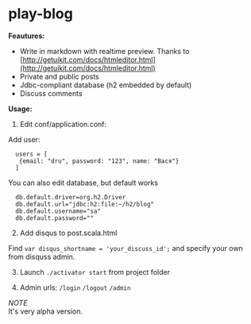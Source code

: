 # play-blog  



**Feautures:**
* Write in markdown with realtime preview. Thanks to [http://getuikit.com/docs/htmleditor.html](http://getuikit.com/docs/htmleditor.html)
* Private and public posts
* Jdbc-compliant database (h2 embedded by default)
* Discuss comments 


**Usage:**  
 
 1. Edit conf/application.conf:  
 
 Add user:
 
      users = [
       {email: "dru", password: "123", name: "Вася"}
      ]
 
 You can also edit database, but default works
 
      db.default.driver=org.h2.Driver
      db.default.url="jdbc:h2:file:~/h2/blog"
      db.default.username="sa"
      db.default.password=""

 2. Add disqus to post.scala.html
 
 Find `var disqus_shortname = 'your_discuss_id';` and specify your own from disquss admin.

 3. Launch `./activator start` from project folder
 
 4. Admin urls: `/login` `/logout` `/admin`
 


*NOTE*  
It's very alpha version.
